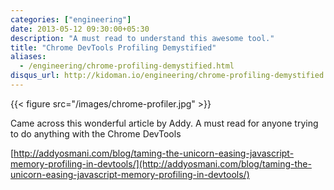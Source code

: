 ```yaml
---
categories: ["engineering"]
date: 2013-05-12 09:30:00+05:30
description: "A must read to understand this awesome tool."
title: "Chrome DevTools Profiling Demystified"
aliases:
  - /engineering/chrome-profiling-demystified.html
disqus_url: http://kidoman.io/engineering/chrome-profiling-demystified.html
---
```


{{< figure src="/images/chrome-profiler.jpg" >}}

Came across this wonderful article by Addy. A must read for anyone trying to do anything with the Chrome DevTools

[http://addyosmani.com/blog/taming-the-unicorn-easing-javascript-memory-profiling-in-devtools/](http://addyosmani.com/blog/taming-the-unicorn-easing-javascript-memory-profiling-in-devtools/)
